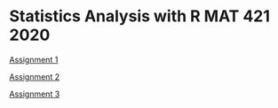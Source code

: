 # Statistics Analysis with R MAT 421 2020

[Assignment 1](Assignment1.html)

[Assignment 2](fa2020_assignment2.html)


[Assignment 3](fa2020_assignment3--1-.html)


